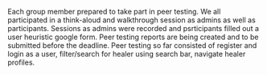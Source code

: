 Each group member prepared to take part in peer testing. We all participated in a think-aloud and walkthrough session as admins as well as participants. 
Sessions as admins were recorded and psrticipants filled out a user heuristic google form. Peer testing reports are being created and to be submitted before the deadline. 
Peer testing so far consisted of register and login as a user, filter/search for healer using search bar, navigate healer profiles. 